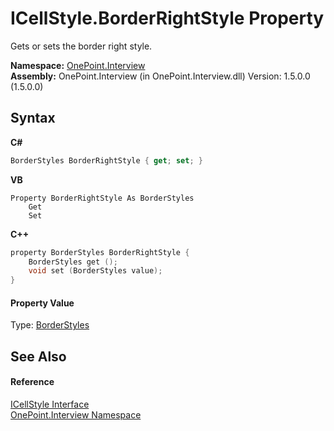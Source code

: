 # ICellStyle.BorderRightStyle Property 
 

Gets or sets the border right style.

**Namespace:**&nbsp;<a href="N_OnePoint_Interview">OnePoint.Interview</a><br />**Assembly:**&nbsp;OnePoint.Interview (in OnePoint.Interview.dll) Version: 1.5.0.0 (1.5.0.0)

## Syntax

**C#**<br />
``` C#
BorderStyles BorderRightStyle { get; set; }
```

**VB**<br />
``` VB
Property BorderRightStyle As BorderStyles
	Get
	Set
```

**C++**<br />
``` C++
property BorderStyles BorderRightStyle {
	BorderStyles get ();
	void set (BorderStyles value);
}
```


#### Property Value
Type: <a href="T_OnePoint_Interview_BorderStyles">BorderStyles</a>

## See Also


#### Reference
<a href="T_OnePoint_Interview_ICellStyle">ICellStyle Interface</a><br /><a href="N_OnePoint_Interview">OnePoint.Interview Namespace</a><br />